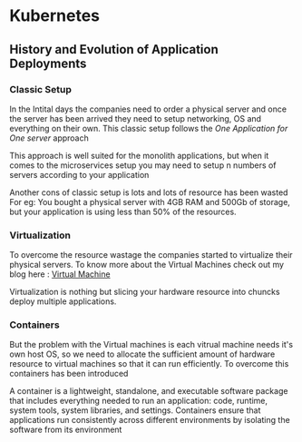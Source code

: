 # Kubernetes 

## History and Evolution of Application Deployments

### Classic Setup
In the Intital days the companies need to order a physical server and once the server has been arrived they need to setup networking, OS and everything on their own. This classic setup follows the *One Application for One server* approach 

This approach is well suited for the monolith applications, but when it comes to the microservices setup you may need to setup n numbers of servers according to your application

Another cons of classic setup is lots and lots of resource has been wasted For eg: You bought a physical server with 4GB RAM and 500Gb of storage, but your application is using less than 50% of the resources. 

### Virtualization

To overcome the resource wastage the companies started to virtualize their physical servers. To know more about the Virtual Machines check out my blog here : [Virtual Machine](https://nithish0829.hashnode.dev/the-what-why-and-how-of-virtual-machines)

Virtualization is nothing but slicing your hardware resource into chuncks deploy multiple applications.

### Containers

But the problem with the Virtual machines is each vitrual machine needs it's own host OS, so we need to allocate the sufficient amount of hardware resource to virtual machines so that it can run efficiently. To overcome this containers has been introduced 

A container is a lightweight, standalone, and executable software package that includes everything needed to run an application: code, runtime, system tools, system libraries, and settings. Containers ensure that applications run consistently across different environments by isolating the software from its environment
